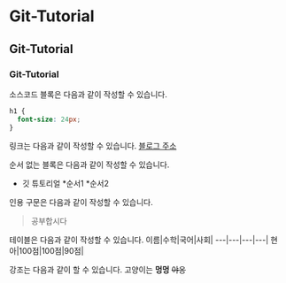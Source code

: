 # Git-Tutorial
## Git-Tutorial
### Git-Tutorial


소스코드 블록은 다음과 같이 작성할 수 있습니다.
```css
h1 {
  font-size: 24px;
}
```


링크는 다음과 같이 작성할 수 있습니다.
[블로그 주소](https://velog.io/@gogi7979)


순서 없는 블록은 다음과 같이 작성할 수 있습니다.
* 깃 튜토리얼
  *순서1
  *순서2


인용 구문은 다음과 같이 작성할 수 있습니다.
> 공부합시다


테이블은 다음과 같이 작성할 수 있습니다.
이름|수학|국어|사회|
---|---|---|---|
현아|100점|100점|90점|


강조는 다음과 같이 할 수 있습니다.
고양이는 **멍멍** ~~야옹~~
